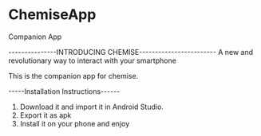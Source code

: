 # ChemiseApp
Companion App

---------------INTRODUCING CHEMISE------------------------
A new and revolutionary way to interact with your smartphone


This is the companion app for chemise.

-----Installation Instructions------
1) Download it and import it in Android Studio.
2) Export it as apk
3) Install it on your phone and enjoy

